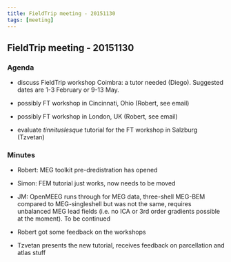 ```yaml
---
title: FieldTrip meeting - 20151130
tags: [meeting]
---
```


## FieldTrip meeting - 20151130

### Agenda

- discuss FieldTrip workshop Coimbra: a tutor needed (Diego). Suggested dates are 1-3 February or 9-13 May.

- possibly FT workshop in Cincinnati, Ohio (Robert, see email)

- possibly FT workshop in London, UK (Robert, see email)

- evaluate _tinnituslesque_ tutorial for the FT workshop in Salzburg (Tzvetan)

### Minutes

- Robert: MEG toolkit pre-dredistration has opened

- Simon: FEM tutorial just works, now needs to be moved

- JM: OpenMEEG runs through for MEG data, three-shell MEG-BEM compared to MEG-singleshell but was not the same, requires unbalanced MEG lead fields (i.e. no ICA or 3rd order gradients possible at the moment). To be continued

- Robert got some feedback on the workshops

- Tzvetan presents the new tutorial, receives feedback on parcellation and atlas stuff
